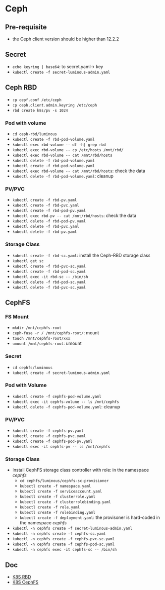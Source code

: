 # Ceph
## Pre-requisite
- the Ceph client version should be higher than 12.2.2 


## Secret
- `echo keyring | base64`: to secret.yaml-> key
- `kubectl create -f secret-luminous-admin.yaml`


## Ceph RBD
- `cp cepf.conf /etc/ceph`
- `cp ceph.client.admin.keyring /etc/ceph`
- `rbd create k8s/pv -s 1024`

### Pod with volume
- `cd ceph-rbd/luminous`
- `kubectl create -f rbd-pod-volume.yaml`
- `kubectl exec rbd-volume -- df -h| grep rbd`
- `kubectl exec rbd-volume -- cp /etc/hosts /mnt/rbd/`
- `kubectl exec rbd-volume -- cat /mnt/rbd/hosts`
- `kubectl delete -f rbd-pod-volume.yaml`
- `kubectl create -f rbd-pod-volume.yaml`
- `kubectl exec rbd-volume -- cat /mnt/rbd/hosts`: check the data
- `kubectl delete -f rbd-pod-volume.yaml`: cleanup 

### PV/PVC
- `kubectl create -f rbd-pv.yaml`
- `kubectl create -f rbd-pvc.yaml`
- `kubectl create -f rbd-pod-pv.yaml`
- `kubectl exec rbd-pv -- cat /mnt/rbd/hosts`: check the data
- `kubectl delete -f rbd-pod-pv.yaml`
- `kubectl delete -f rbd-pvc.yaml`
- `kubectl delete -f rbd-pv.yaml`

### Storage Class
- `kubectl create -f rbd-sc.yaml`: install the Ceph-RBD storage class
- `kubectl get sc`
- `kubectl create -f rbd-pvc-sc.yaml`
- `kubectl create -f rbd-pod-sc.yaml`
- `kubectl exec -it rbd-sc -- /bin/sh`
- `kubectl delete -f rbd-pod-sc.yaml`
- `kubectl delete -f rbd-pvc-sc.yaml`


## CephFS
### FS Mount
- `mkdir /mnt/cephfs-root`
- `ceph-fuse -r / /mnt/cephfs-root/`: mount
- `touch /mnt/cephfs-root/xxx`
- `umount /mnt/cephfs-root`: umount

### Secret
- `cd cephfs/luminous`
- `kubectl create -f secret-luminous-admin.yaml`

### Pod with Volume
- `kubectl create -f cephfs-pod-volume.yaml`
- `kubectl exec -it cephfs-volume -- ls /mnt/cephfs`
- `kubectl delete -f cephfs-pod-volume.yaml`: cleanup

### PV/PVC
- `kubectl create -f cephfs-pv.yaml`
- `kubectl create -f cephfs-pvc.yaml`
- `kubectl create -f cephfs-pod-pv.yaml`
- `kubectl exec -it cephfs-pv -- ls /mnt/cephfs`

### Storage Class
- Install CephFS storage class controller with role: in the namespace *cephfs*
  - `cd cephfs/luminous/cephfs-sc-provisioner`
  - `kubectl create -f namespace.yaml`
  - `kubectl create -f serviceaccount.yaml`
  - `kubectl create -f clusterrole.yaml`
  - `kubectl create -f clusterrolebinding.yaml`
  - `kubectl create -f role.yaml`
  - `kubectl create -f rolebinding.yaml`
  - `kubectl create -f deployment.yaml`: the provisoner is hard-coded in the namespace *cephfs*
- `kubectl -n cephfs create -f secret-luminous-admin.yaml`
- `kubectl -n cephfs create -f cephfs-sc.yaml`
- `kubectl -n cephfs create -f cephfs-pvc-sc.yaml`
- `kubectl -n cephfs create -f cephfs-pod-sc.yaml`
- `kubectl -n cephfs exec -it cephfs-sc -- /bin/sh`


## Doc
- [K8S RBD](https://ieevee.com/tech/2018/05/16/k8s-rbd.html)
- [K8S CephFS](https://ieevee.com/tech/2018/05/17/k8s-cephfs.html)